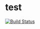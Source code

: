 test
====
[![Build Status](https://travis-ci.org/hmitsui/test.svg?branch=master)](https://travis-ci.org/hmitsui/test)
